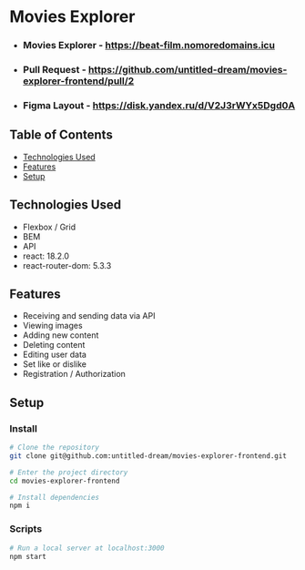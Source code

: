 # Movies Explorer

- ### Movies Explorer - https://beat-film.nomoredomains.icu
- ### Pull Request - https://github.com/untitled-dream/movies-explorer-frontend/pull/2
- ### Figma Layout - https://disk.yandex.ru/d/V2J3rWYx5Dgd0A

## Table of Contents
* [Technologies Used](#technologies-used)
* [Features](#features)
* [Setup](#setup)


## Technologies Used
- Flexbox / Grid
- BEM
- API
- react: 18.2.0
- react-router-dom: 5.3.3


## Features
- Receiving and sending data via API
- Viewing images
- Adding new content
- Deleting content
- Editing user data
- Set like or dislike
- Registration / Authorization


## Setup
### Install
```bash
# Clone the repository
git clone git@github.com:untitled-dream/movies-explorer-frontend.git

# Enter the project directory
cd movies-explorer-frontend

# Install dependencies
npm i
```
### Scripts
```bash
# Run a local server at localhost:3000
npm start